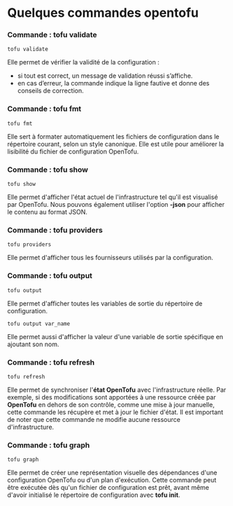 # Quelques commandes opentofu

### Commande : tofu validate

```
tofu validate
```

Elle permet de vérifier la validité de la configuration :
- si tout est correct, un message de validation réussi s’affiche.
- en cas d’erreur, la commande indique la ligne fautive et donne des conseils de correction.

### Commande : tofu fmt

```
tofu fmt
```

Elle sert à formater automatiquement les fichiers de configuration dans le répertoire courant, selon un style canonique. Elle est utile pour améliorer la lisibilité du fichier de configuration OpenTofu.

### Commande : tofu show

```
tofu show
```

Elle permet d'afficher l'état actuel de l'infrastructure tel qu'il est visualisé par OpenTofu. Nous pouvons également utiliser l'option **-json** pour afficher le contenu au format JSON.

### Commande : tofu providers

```
tofu providers
```

Elle permet d'afficher tous les fournisseurs utilisés par la configuration.

### Commande : tofu output

```
tofu output
```

Elle permet d'afficher toutes les variables de sortie du répertoire de configuration.

```
tofu output var_name
```

Elle permet aussi d'afficher la valeur d'une variable de sortie spécifique en ajoutant son nom.

### Commande : tofu refresh

```
tofu refresh
```

Elle permet de synchroniser l'**état OpenTofu** avec l'infrastructure réelle. Par exemple, si des modifications sont apportées à une ressource créée par **OpenTofu** en dehors de son contrôle, comme une mise à jour manuelle, cette commande les récupère et met à jour le fichier d'état. Il est important de noter que cette commande ne modifie aucune ressource d'infrastructure.

### Commande : tofu graph

```
tofu graph
```

Elle permet de créer une représentation visuelle des dépendances d'une configuration OpenTofu ou d'un plan d'exécution. Cette commande peut être exécutée dès qu'un fichier de configuration est prêt, avant même d'avoir initialisé le répertoire de configuration avec **tofu init**.